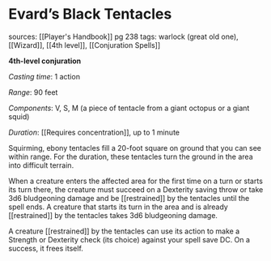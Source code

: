 # Evard’s Black Tentacles
sources: [[Player's Handbook]] pg 238
tags: warlock (great old one), [[Wizard]], [[4th level]], [[Conjuration Spells]]

**4th-level conjuration**

*Casting time*: 1 action

*Range*: 90 feet

*Components*: V, S, M (a piece of tentacle from a giant octopus or a giant squid)

*Duration*: [[Requires concentration]], up to 1 minute

Squirming, ebony tentacles fill a 20-foot square on ground that you can see within range. For the duration, these tentacles turn the ground in the area into difficult terrain.

When a creature enters the affected area for the first time on a turn or starts its turn there, the creature must succeed on a Dexterity saving throw or take 3d6 bludgeoning damage and be [[restrained]] by the tentacles until the spell ends. A creature that starts its turn in the area and is already [[restrained]] by the tentacles takes 3d6 bludgeoning damage.

A creature [[restrained]] by the tentacles can use its action to make a Strength or Dexterity check (its choice) against your spell save DC. On a success, it frees itself.
